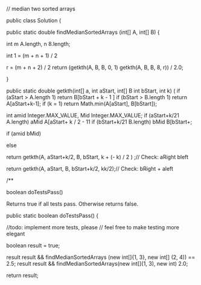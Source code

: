 // median two sorted arrays

public class Solution (

public static double findMedianSortedArrays (int[] A, int[] B) {

int m A.length, n 8.length;

int 1 = (m + n + 1) / 2

r = (m + n + 2) / 2 return (getkth(A, B, B, 0, 1) getkth(A, B, B, 8, r)) / 2.0;

}

public static double getkth(int[] a, int aStart, int[] B int bStart, int k) ( if (aStart > A.length 1) return B[bStart + k - 1 ] if (bStart > B.length 1) return A[aStart+k-1]; if (k = 1) return Math.min(A[aStart], B[bStart]);

int amid Integer.MAX_VALUE, Mid Integer.MAX_VALUE; if (aStart+k/21 A.length) aMid A[aStart+ k / 2 - 11 if (bStart+k/21 B.length) bMid B[bStart+;

if (amid bMid)

else

return getkth(A, aStart+k/2, B, bStart, k + (- k) / 2 ) ;// Check: aRight bleft

return getkth(A, aStart, B, bStart+k/2, kk/2);// Check: bRight + aleft

/**

boolean doTestsPass()

Returns true if all tests pass. Otherwise returns false.

public static boolean doTestsPass() {

//todo: implement more tests, please // feel free to make testing more elegant

boolean result = true;

result result && findMedianSortedArrays (new int[]{1, 3}, new int[] (2, 4)) == 2.5; result result && findMedianSortedArrays(new int[]{1, 3), new int[](2)) 2.0;

return result;